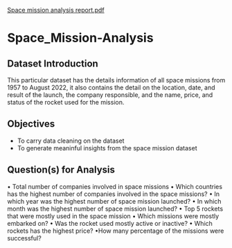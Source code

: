 [Space mission analysis report.pdf](https://github.com/Faty-Suleiman/Space_Mission-Analysis/files/9792755/Space.mission.analysis.report.pdf)
# Space_Mission-Analysis

## Dataset Introduction
 This particular dataset has the details information of all space missions from 1957 to August 2022, it also contains the detail on the location, date, and result of the launch, the company responsible, and the name, price, and status of the rocket used for the mission.

## Objectives
- To carry data cleaning on the dataset
- To generate meaninful insights from the space mission dataset
 
 ## Question(s) for Analysis
•	Total number of companies involved in space missions
•	Which countries has the highest number of companies involved in the space missions?
•	In which year was the highest number of space mission launched?
•	In which month was the highest number of space mission launched?
•	Top 5 rockets that were mostly used in the space mission
•	Which missions were mostly embarked on?
•	Was the rocket used mostly active or inactive?
•	Which rockets has the highest price?
•How many percentage of the missions were successful?


